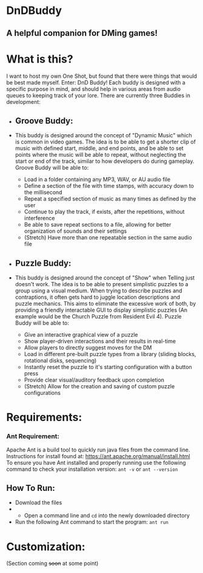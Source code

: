 # DnDBuddy
## A helpful companion for DMing games!

# What is this?
I want to host my own One Shot, but found that there were things that would be best made myself. Enter: DnD Buddy!
Each buddy is designed with a specific purpose in mind, and should help in various areas from audio queues to keeping 
track of your lore. There are currently three Buddies in development:
- ## Groove Buddy:
- This buddy is designed around the concept of "Dynamic Music" which is common in video games. The idea is
to be able to get a shorter clip of music with defined start, middle, and end points, and be able to set points
where the music will be able to repeat, without neglecting the start or end of the track, similar to how developers
do during gameplay. Groove Buddy will be able to:
  - Load in a folder containing any MP3, WAV, or AU audio file
  - Define a section of the file with time stamps, with accuracy down to the millisecond 
  - Repeat a specified section of music as many times as defined by the user
  - Continue to play the track, if exists, after the repetitions, without interference
  - Be able to save repeat sections to a file, allowing for better organization of sounds and their settings
  - (Stretch) Have more than one repeatable section in the same audio file
  
- ## Puzzle Buddy:
- This buddy is designed around the concept of "Show" when Telling just doesn't work. The idea is 
to be able to present simplistic puzzles to a group using a visual medium. When trying to describe
puzzles and contraptions, it often gets hard to juggle location descriptions and puzzle mechanics. This
aims to eliminate the excessive work of both, by providing a friendly interactable GUI to display simplistic
puzzles (An example would be the Church Puzzle from Resident Evil 4). Puzzle Buddy will be able to: 
  - Give an interactive graphical view of a puzzle
  - Show player-driven interactions and their results in real-time
  - Allow players to directly suggest moves for the DM
  - Load in different pre-built puzzle types from a library (sliding blocks, rotational disks, sequencing)
  - Instantly reset the puzzle to it's starting configuration with a button press
  - Provide clear visual/auditory feedback upon completion
  - (Stretch) Allow for the creation and saving of custom puzzle configurations

# Requirements:
### Ant Requirement:
Apache Ant is a build tool to quickly run java files from the command line.
Instructions for install found at: https://ant.apache.org/manual/install.html  
To ensure you have Ant installed and properly running use the following command 
to check your installation version: `ant -v` or `ant --version`

## How To Run:
- Download the files
- - Open a command line and `cd` into the newly downloaded directory
- Run the following Ant command to start the program: `ant run`


# Customization:
(Section coming ~~soon~~ at some point)
